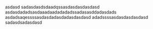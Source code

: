
asdasd
sadasdasdsdaadqssasdasdasdasdasd
asdasdadadsasdaaadaadadadadssadasasddadasdads
asdadsaqessssasdasdadasdadasdasdasd
adadssssasdasdasdasdasd
sadasdsadasdasd
